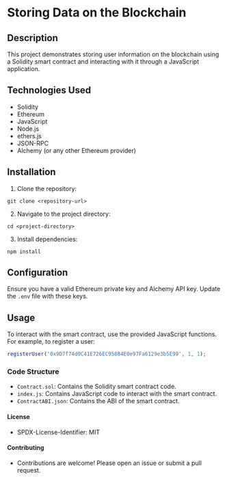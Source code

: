 # Storing Data on the Blockchain

## Description

This project demonstrates storing user information on the blockchain using a Solidity smart contract and interacting with it through a JavaScript application.

## Technologies Used

- Solidity
- Ethereum
- JavaScript
- Node.js
- ethers.js
- JSON-RPC
- Alchemy (or any other Ethereum provider)

## Installation

1. Clone the repository:
```
git clone <repository-url>
```

2. Navigate to the project directory:
 ```
 cd <project-directory>
 ```
3. Install dependencies:
```
npm install
```



## Configuration

Ensure you have a valid Ethereum private key and Alchemy API key. Update the `.env` file with these keys.

## Usage

To interact with the smart contract, use the provided JavaScript functions. For example, to register a user:

```javascript
registerUser('0x9D7f74d0C41E726EC95884E0e97Fa6129e3b5E99', 1, 1);
```

### Code Structure
 * `Contract.sol`: Contains the Solidity smart contract code.
 * `index.js`: Contains JavaScript code to interact with the smart contract.
 * `ContractABI.json`: Contains the ABI of the smart contract.

#### License
* SPDX-License-Identifier: MIT

#### Contributing
* Contributions are welcome! Please open an issue or submit a pull request.
